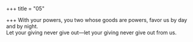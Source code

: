 +++
title = "05"

+++
 With your powers, you two whose goods are powers, favor us by day  and by night.  
Let your giving never give out—let your giving never give out from us. 